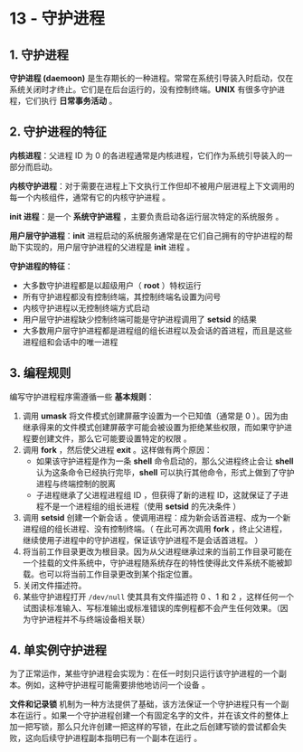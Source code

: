 # 13 - 守护进程

## 1. 守护进程

**守护进程 (daemoon)** 是生存期长的一种进程。常常在系统引导装入时启动，仅在系统关闭时才终止。它们是在后台运行的，没有控制终端。**UNIX** 有很多守护进程，它们执行 **日常事务活动** 。

## 2. 守护进程的特征

**内核进程**：父进程 ID 为 $0$ 的各进程通常是内核进程，它们作为系统引导装入的一部分而启动。

**内核守护进程**：对于需要在进程上下文执行工作但却不被用户层进程上下文调用的每一个内核组件，通常有它的内核守护进程 。

**init 进程**：是一个 **系统守护进程** ，主要负责启动各运行层次特定的系统服务 。

**用户层守护进程**：**init** 进程启动的系统服务通常是在它们自己拥有的守护进程的帮助下实现的，用户层守护进程的父进程是 **init** 进程 。

**守护进程的特征**：

- 大多数守护进程都是以超级用户（ **root** ）特权运行
- 所有守护进程都没有控制终端，其控制终端名设置为问号
- 内核守护进程以无控制终端方式启动
- 用户层守护进程缺少控制终端可能是守护进程调用了 **setsid** 的结果
- 大多数用户层守护进程都是进程组的组长进程以及会话的首进程，而且是这些进程组和会话中的唯一进程

## 3. 编程规则

编写守护进程程序需遵循一些 **基本规则**：

1. 调用 **umask** 将文件模式创建屏蔽字设置为一个已知值（通常是 $0$ ）。因为由继承得来的文件模式创建屏蔽字可能会被设置为拒绝某些权限，而如果守护进程要创建文件，那么它可能要设置特定的权限 。
2. 调用 **fork** ，然后使父进程 **exit** 。这样做有两个原因：
   - 如果该守护进程是作为一条 **shell** 命令启动的，那么父进程终止会让 **shell** 认为这条命令已经执行完毕，**shell** 可以执行其他命令，形式上做到了守护进程与终端控制的脱离
   - 子进程继承了父进程进程组 ID ，但获得了新的进程 ID，这就保证了子进程不是一个进程组的组长进程（使用 **setsid** 的先决条件 ）
3. 调用 **setsid** 创建一个新会话 。使调用进程：成为新会话首进程、成为一个新进程组的组长进程、没有控制终端。（ 在此可再次调用 **fork** ，终止父进程，继续使用子进程中的守护进程，保证该守护进程不是会话首进程。 ）
4. 将当前工作目录更改为根目录。因为从父进程继承过来的当前工作目录可能在一个挂载的文件系统中，守护进程随系统存在的特性使得此文件系统不能被卸载。也可以将当前工作目录更改到某个指定位置。
5. 关闭文件描述符。
6. 某些守护进程打开 `/dev/null` 使其具有文件描述符 $0$ 、$1$ 和 $2$ ，这样任何一个试图读标准输入、写标准输出或标准错误的库例程都不会产生任何效果。（因为守护进程并不与终端设备相关联）

## 4. 单实例守护进程

为了正常运作，某些守护进程会实现为：在任一时刻只运行该守护进程的一个副本。例如，这种守护进程可能需要排他地访问一个设备 。

**文件和记录锁** 机制为一种方法提供了基础，该方法保证一个守护进程只有一个副本在运行 。如果一个守护进程创建一个有固定名字的文件，并在该文件的整体上加一把写锁，那么只允许创建一把这样的写锁，在此之后创建写锁的尝试都会失败，这向后续守护进程副本指明已有一个副本在运行 。



















